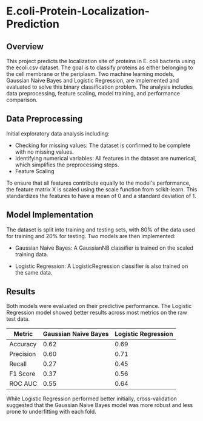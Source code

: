 # E.coli-Protein-Localization-Prediction

## Overview
This project predicts the localization site of proteins in E. coli bacteria using the ecoli.csv dataset. The goal is to classify proteins as either belonging to the cell membrane or the periplasm. Two machine learning models, Gaussian Naive Bayes and Logistic Regression, are implemented and evaluated to solve this binary classification problem. The analysis includes data preprocessing, feature scaling, model training, and performance comparison.


## Data Preprocessing
Initial exploratory data analysis including:
- Checking for missing values: The dataset is confirmed to be complete with no missing values.
- Identifying numerical variables: All features in the dataset are numerical, which simplifies the preprocessing steps.
- Feature Scaling

To ensure that all features contribute equally to the model's performance, the feature matrix X is scaled using the scale function from scikit-learn. This standardizes the features to have a mean of 0 and a standard deviation of 1.

## Model Implementation
The dataset is split into training and testing sets, with 80% of the data used for training and 20% for testing. Two models are then implemented:
* Gaussian Naive Bayes: A GaussianNB classifier is trained on the scaled training data.

* Logistic Regression: A LogisticRegression classifier is also trained on the same data.

## Results
Both models were evaluated on their predictive performance. The Logistic Regression model showed better results across most metrics on the raw test data.

| Metric               | Gaussian Naive Bayes   | Logistic Regression   |
|----------------------|------------------------|-----------------------|
| Accuracy             | 0.62                   | 0.69                  |
| Precision            | 0.60                   | 0.71                  |
| Recall               | 0.27                   | 0.45                  |
| F1 Score             | 0.37                   | 0.56                  |
| ROC AUC              | 0.55                   | 0.64                  |

While Logistic Regression performed better initially, cross-validation suggested that the Gaussian Naive Bayes model was more robust and less prone to underfitting with each fold.



